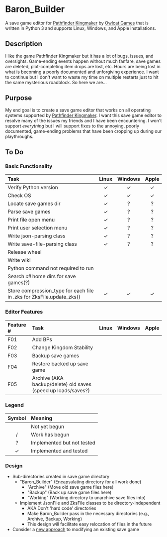 # Baron_Builder

A save game editor for [Pathfinder Kingmaker](https://en.wikipedia.org/wiki/Pathfinder:_Kingmaker) by [Owlcat Games](https://owlcatgames.com/) that is written in Python 3 and supports Linux, Windows, and Apple installations.

## Description

I like the game Pathfinder Kingmaker but it has a lot of bugs, issues, and oversights.  Game-ending events happen without much fanfare, save games are deleted, plot-completing item drops are lost, etc.  Hours are being lost in what is becoming a poorly documented and unforgiving experience.  I want to continue but I don't want to waste my time on multiple restarts just to hit the same mysterious roadblock.  So here we are...

## Purpose

My end goal is to create a save game editor that works on all operating systems supported by [Pathfinder Kingmaker](https://en.wikipedia.org/wiki/Pathfinder:_Kingmaker).  I want this save game editor to resolve many of the issues my friends and I have been encountering.  I won't support _everything_ but I will support fixes to the annoying, poorly documented, game-ending problems that have been cropping up during our playthroughs.

## To Do

### Basic Functionality

| Task | Linux | Windows | Apple |
| :--- | :---: | :-----: | :---: |
| Verify Python version | ✓ | ✓ | ✓ |
| Check OS | ✓ | ✓ | ✓ |
| Locate save games dir | ✓ | ? | ? |
| Parse save games | ✓ | ? | ? |
| Print file open menu | ✓ | ? | ? |
| Print user selection menu | ✓ | ? | ? |
| Write json-parsing class | ✓ | ? | ? |
| Write save-file-parsing class | ✓ | ? | ? |
| Release wheel | | | |
| Write wiki | | | |
| Python command not required to run | | | |
| Search _all_ home dirs for save games(?) | | | |
| Store compression_type for each file in .zks for ZksFile.update_zks() | ✓ | ✓ | ✓ |

### Editor Features 

| Feature # | Task | Linux | Windows | Apple |
| :-------- | :--- | :---: | :-----: | :---: |
| F01 | Add BPs | | | |
| F02 | Change Kingdom Stability | | | |
| F03 | Backup save games | | | |
| F04 | Restore backed up save game | | | |
| F05 | Archive (AKA backup/delete) old saves (speed up loads/saves?) | | | |

### Legend

| Symbol | Meaning |
| :----: | :------ |
| | Not yet begun |
| / | Work has begun |
| ? | Implemented but not tested |
| ✓ | Implemented and tested |

### Design

* Sub-directories created in save game directory
	* "Baron_Builder" (Encapsulating directory for all work done)
		* "Archive" (Move old save game files here)
		* "Backup" (Back up save game files here)
		* "Working" (Working directory to unarchive save files into)
	* Implement JsonFile and ZksFile classes to be directory-independent
		* AKA Don't 'hard code' directories
		* Make Baron_Builder pass in the necessary directories (e.g., Archive, Backup, Working)
		* This design will facilitate easy relocation of files in the future
* Consider a [new approach](https://stackoverflow.com/questions/25738523/how-to-update-one-file-inside-zip-file-using-python) to modifying an existing save game
